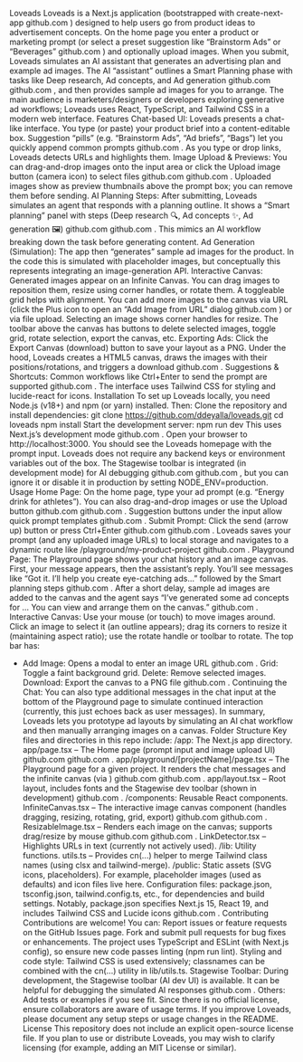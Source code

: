 Loveads
Loveads is a Next.js application (bootstrapped with create-next-app
github.com
) designed to help users go from product ideas to advertisement concepts. On the home page you enter a product or marketing prompt (or select a preset suggestion like “Brainstorm Ads” or “Beverages”
github.com
) and optionally upload images. When you submit, Loveads simulates an AI assistant that generates an advertising plan and example ad images. The AI “assistant” outlines a Smart Planning phase with tasks like Deep research, Ad concepts, and Ad generation
github.com
github.com
, and then provides sample ad images for you to arrange. The main audience is marketers/designers or developers exploring generative ad workflows; Loveads uses React, TypeScript, and Tailwind CSS in a modern web interface.
Features
Chat-based UI: Loveads presents a chat-like interface. You type (or paste) your product brief into a content-editable box. Suggestion “pills” (e.g. “Brainstorm Ads”, “Ad briefs”, “Bags”) let you quickly append common prompts
github.com
. As you type or drop links, Loveads detects URLs and highlights them.
Image Upload & Previews: You can drag-and-drop images onto the input area or click the Upload image button (camera icon) to select files
github.com
github.com
. Uploaded images show as preview thumbnails above the prompt box; you can remove them before sending.
AI Planning Steps: After submitting, Loveads simulates an agent that responds with a planning outline. It shows a “Smart planning” panel with steps (Deep research 🔍, Ad concepts ✨, Ad generation 🖼️)
github.com
github.com
. This mimics an AI workflow breaking down the task before generating content.
Ad Generation (Simulation): The app then “generates” sample ad images for the product. In the code this is simulated with placeholder images, but conceptually this represents integrating an image-generation API.
Interactive Canvas: Generated images appear on an Infinite Canvas. You can drag images to reposition them, resize using corner handles, or rotate them. A toggleable grid helps with alignment. You can add more images to the canvas via URL (click the Plus icon to open an “Add Image from URL” dialog
github.com
) or via file upload. Selecting an image shows corner handles for resize. The toolbar above the canvas has buttons to delete selected images, toggle grid, rotate selection, export the canvas, etc.
Exporting Ads: Click the Export Canvas (download) button to save your layout as a PNG. Under the hood, Loveads creates a HTML5 canvas, draws the images with their positions/rotations, and triggers a download
github.com
.
Suggestions & Shortcuts: Common workflows like Ctrl+Enter to send the prompt are supported
github.com
. The interface uses Tailwind CSS for styling and lucide-react for icons.
Installation
To set up Loveads locally, you need Node.js (v18+) and npm (or yarn) installed. Then:
Clone the repository and install dependencies:
git clone https://github.com/ddeyalla/loveads.git
cd loveads
npm install
Start the development server:
npm run dev
This uses Next.js’s development mode
github.com
.
Open your browser to http://localhost:3000. You should see the Loveads homepage with the prompt input.
Loveads does not require any backend keys or environment variables out of the box. The Stagewise toolbar is integrated (in development mode) for AI debugging
github.com
github.com
, but you can ignore it or disable it in production by setting NODE_ENV=production.
Usage
Home Page: On the home page, type your ad prompt (e.g. “Energy drink for athletes”). You can also drag-and-drop images or use the Upload button
github.com
github.com
. Suggestion buttons under the input allow quick prompt templates
github.com
.
Submit Prompt: Click the send (arrow up) button or press Ctrl+Enter
github.com
github.com
. Loveads saves your prompt (and any uploaded image URLs) to local storage and navigates to a dynamic route like /playground/my-product-project
github.com
.
Playground Page: The Playground page shows your chat history and an image canvas. First, your message appears, then the assistant’s reply. You’ll see messages like “Got it. I’ll help you create eye-catching ads…” followed by the Smart planning steps
github.com
. After a short delay, sample ad images are added to the canvas and the agent says “I’ve generated some ad concepts for … You can view and arrange them on the canvas.”
github.com
.
Interactive Canvas: Use your mouse (or touch) to move images around. Click an image to select it (an outline appears); drag its corners to resize it (maintaining aspect ratio); use the rotate handle or toolbar to rotate. The top bar has:
+ Add Image: Opens a modal to enter an image URL
github.com
.
Grid: Toggle a faint background grid.
Delete: Remove selected images.
Download: Export the canvas to a PNG file
github.com
.
Continuing the Chat: You can also type additional messages in the chat input at the bottom of the Playground page to simulate continued interaction (currently, this just echoes back as user messages).
In summary, Loveads lets you prototype ad layouts by simulating an AI chat workflow and then manually arranging images on a canvas.
Folder Structure
Key files and directories in this repo include:
/app: The Next.js app directory.
app/page.tsx – The Home page (prompt input and image upload UI)
github.com
github.com
.
app/playground/[projectName]/page.tsx – The Playground page for a given project. It renders the chat messages and the infinite canvas (via <InfiniteCanvas />)
github.com
github.com
.
app/layout.tsx – Root layout, includes fonts and the Stagewise dev toolbar (shown in development)
github.com
.
/components: Reusable React components.
InfiniteCanvas.tsx – The interactive image canvas component (handles dragging, resizing, rotating, grid, export)
github.com
github.com
.
ResizableImage.tsx – Renders each image on the canvas; supports drag/resize by mouse
github.com
github.com
.
LinkDetector.tsx – Highlights URLs in text (currently not actively used).
/lib: Utility functions.
utils.ts – Provides cn(...) helper to merge Tailwind class names (using clsx and tailwind-merge).
/public: Static assets (SVG icons, placeholders). For example, placeholder images (used as defaults) and icon files live here.
Configuration files:
package.json, tsconfig.json, tailwind.config.ts, etc., for dependencies and build settings. Notably, package.json specifies Next.js 15, React 19, and includes Tailwind CSS and Lucide icons
github.com
.
Contributing
Contributions are welcome! You can:
Report issues or feature requests on the GitHub Issues page.
Fork and submit pull requests for bug fixes or enhancements. The project uses TypeScript and ESLint (with Next.js config), so ensure new code passes linting (npm run lint).
Styling and code style: Tailwind CSS is used extensively; classnames can be combined with the cn(...) utility in lib/utils.ts.
Stagewise Toolbar: During development, the Stagewise toolbar (AI dev UI) is available. It can be helpful for debugging the simulated AI responses
github.com
.
Others: Add tests or examples if you see fit. Since there is no official license, ensure collaborators are aware of usage terms.
If you improve Loveads, please document any setup steps or usage changes in the README.
License
This repository does not include an explicit open-source license file. If you plan to use or distribute Loveads, you may wish to clarify licensing (for example, adding an MIT License or similar).
